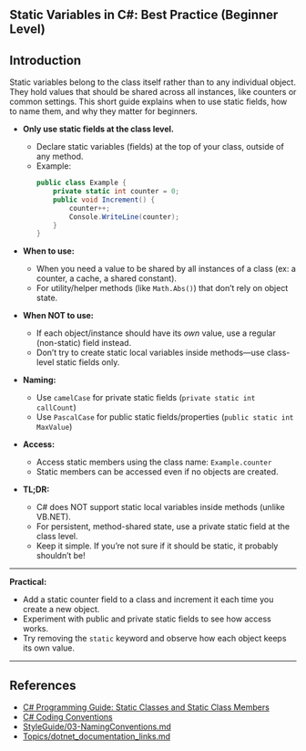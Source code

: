 ## Static Variables in C#: Best Practice (Beginner Level)

## Introduction

Static variables belong to the class itself rather than to any individual object. They hold values that should be shared across all instances, like counters or common settings. This short guide explains when to use static fields, how to name them, and why they matter for beginners.

- **Only use static fields at the class level.**

  - Declare static variables (fields) at the top of your class, outside of any method.
  - Example:
    ```csharp
    public class Example {
        private static int counter = 0;
        public void Increment() {
            counter++;
            Console.WriteLine(counter);
        }
    }
    ```

- **When to use:**

  - When you need a value to be shared by all instances of a class (ex: a counter, a cache, a shared constant).
  - For utility/helper methods (like `Math.Abs()`) that don’t rely on object state.

- **When NOT to use:**

  - If each object/instance should have its *own* value, use a regular (non-static) field instead.
  - Don’t try to create static local variables inside methods—use class-level static fields only.

- **Naming:**

  - Use `camelCase` for private static fields (`private static int callCount`)
  - Use `PascalCase` for public static fields/properties (`public static int MaxValue`)

- **Access:**

  - Access static members using the class name: `Example.counter`
  - Static members can be accessed even if no objects are created.

- **TL;DR:**

  - C# does NOT support static local variables inside methods (unlike VB.NET).
  - For persistent, method-shared state, use a private static field at the class level.
  - Keep it simple. If you’re not sure if it should be static, it probably shouldn’t be!

---

**Practical:**
- Add a static counter field to a class and increment it each time you create a new object.
- Experiment with public and private static fields to see how access works.
- Try removing the `static` keyword and observe how each object keeps its own value.

---

## References
- [C# Programming Guide: Static Classes and Static Class Members](https://learn.microsoft.com/en-us/dotnet/csharp/programming-guide/classes-and-structs/static-classes-and-static-class-members)
- [C# Coding Conventions](https://learn.microsoft.com/en-us/dotnet/csharp/programming-guide/inside-a-program/coding-conventions)
- [StyleGuide/03-NamingConventions.md](../StyleGuide/03-NamingConventions.md)
- [Topics/dotnet_documentation_links.md](dotnet_documentation_links.md)

